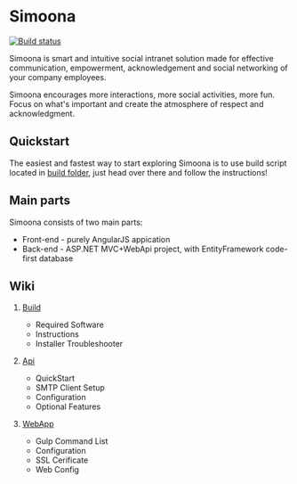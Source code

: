 # Simoona

[![Build status](https://ci.appveyor.com/api/projects/status/j5y450yftsvso2je?svg=true)](https://ci.appveyor.com/project/Simoona/simoona-ks9ka)

Simoona is smart and intuitive social intranet solution made for effective communication, empowerment, acknowledgement and social networking of your company employees.

Simoona encourages more interactions, more social activities, more fun. Focus on what's important and create the atmosphere of respect and acknowledgment.

## Quickstart

The easiest and fastest way to start exploring Simoona is to use build script located in [build folder](build), just head over there and follow the instructions!

## Main parts

Simoona consists of two main parts:

* Front-end - purely AngularJS appication
* Back-end - ASP.NET MVC+WebApi project, with EntityFramework code-first database

## Wiki

1. [Build](build/README.md)
    * Required Software
    * Instructions
    * Installer Troubleshooter

2. [Api](src/api/README.md)
    * QuickStart
    * SMTP Client Setup
    * Configuration
    * Optional Features

3. [WebApp](src/webapp/README.md)
    * Gulp Command List
    * Configuration
    * SSL Cerificate
    * Web Config
